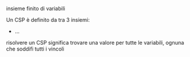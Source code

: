 insieme finito di variabili

Un CSP è definito da tra 3 insiemi:
- ...

risolvere un CSP significa trovare una valore per tutte le variabili, ognuna che soddifi tutti i vincoli